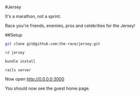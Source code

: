 #Jersey

It's a marathon, not a sprint.

Race you're friends, enemies, pros and celebrities for the Jersey!

##Setup

```bash
git clone git@github.com:the-race/jersey.git

cd jersey

bundle install

```

```
rails server
```

Now open http://0.0.0.0:3000

You should now see the guest home page.
